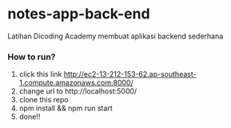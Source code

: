 # notes-app-back-end
Latihan Dicoding Academy membuat aplikasi backend sederhana

### How to run?
1. click this link http://ec2-13-212-153-62.ap-southeast-1.compute.amazonaws.com:8000/
2. change url to http://localhost:5000/
3. clone this repo
4. npm install && npm run start
5. done!!
